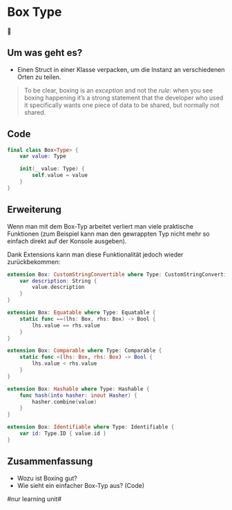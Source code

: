 # Box Type
🎁

## Um was geht es?

- Einen Struct in einer Klasse verpacken, um die Instanz an verschiedenen Orten zu teilen.

> To be clear, boxing is an _exception_ and not the _rule_: when you see boxing happening it’s a strong statement that the developer who used it specifically wants one piece of data to be shared, but normally not shared.


## Code

```swift
final class Box<Type> {
    var value: Type

    init(_ value: Type) {
        self.value = value
    }
}
```

## Erweiterung

Wenn man mit dem Box-Typ arbeitet verliert man viele praktische Funktionen (zum Beispiel kann man den gewrappten Typ nicht mehr so einfach direkt auf der Konsole ausgeben).

Dank Extensions kann man diese Funktionalität jedoch wieder zurückbekommen:


```swift
extension Box: CustomStringConvertible where Type: CustomStringConvertible {
    var description: String {
        value.description
    }
}
```

```swift
extension Box: Equatable where Type: Equatable {
    static func ==(lhs: Box, rhs: Box) -> Bool {
        lhs.value == rhs.value
    }
}

extension Box: Comparable where Type: Comparable {
    static func <(lhs: Box, rhs: Box) -> Bool {
        lhs.value < rhs.value
    }
}
```

```swift
extension Box: Hashable where Type: Hashable {
    func hash(into hasher: inout Hasher) {
        hasher.combine(value)
    }
}
```

```swift
extension Box: Identifiable where Type: Identifiable {
    var id: Type.ID { value.id }
}
```

## Zusammenfassung

- Wozu ist Boxing gut?
- Wie sieht ein einfacher Box-Typ aus? (Code)


#nur learning unit#